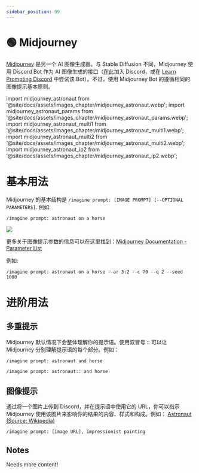 ```yaml
---
sidebar_position: 99
---
```

# 🟢 Midjourney

[Midjourney](https://www.midjourney.com) 是另一个 AI 图像生成器。与 Stable Diffusion 不同，Midjourney 使用 Discord Bot 作为 AI 图像生成的接口（[在此](https://discord.gg/midjourney)加入 Discord，或在 [Learn Prompting Discord](http://learnprompting.org/discord) 中尝试该 Bot）。不过，使用 Midjourney Bot 的遵循相同的图像提示基本原则。

import midjourney_astronaut from '@site/docs/assets/images_chapter/midjourney_astronaut.webp';
import midjourney_astronaut_params from '@site/docs/assets/images_chapter/midjourney_astronaut_params.webp';
import midjourney_astronaut_multi1 from '@site/docs/assets/images_chapter/midjourney_astronaut_multi1.webp';
import midjourney_astronaut_multi2 from '@site/docs/assets/images_chapter/midjourney_astronaut_multi2.webp';
import midjourney_astronaut_ip2 from '@site/docs/assets/images_chapter/midjourney_astronaut_ip2.webp';


# 基本用法

Midjourney 的基本结构是 `/imagine prompt: [IMAGE PROMPT] [--OPTIONAL PARAMETERS]`. 例如:

```text
/imagine prompt: astronaut on a horse
```

<div style={{textAlign: 'center'}}>
  <img src={midjourney_astronaut} style={{width: "750px"}}/>
</div>

更多关于图像提示参数的信息可以在这里找到：[Midjourney Documentation - Parameter List](https://docs.midjourney.com/docs/parameter-list)

例如:

```text
/imagine prompt: astronaut on a horse --ar 3:2 --c 70 --q 2 --seed 1000 
```

<div style={{textAlign: 'center'}}>
  <LazyLoadImage src={midjourney_astronaut_params} style={{width: "750px"}} />
</div>

# 进阶用法
## 多重提示
Midjourney 默认情况下会整体理解你的提示语。使用双冒号 :: 可以让 Midjourney 分别理解提示语的每个部分。例如：
```text
/imagine prompt: astronaut and horse
```
<div style={{textAlign: 'center'}}>
  <LazyLoadImage src={midjourney_astronaut_multi1} style={{width: "750px"}} />
</div>

```text
/imagine prompt: astronaut:: and horse
```
<div style={{textAlign: 'center'}}>
  <LazyLoadImage src={midjourney_astronaut_multi2} style={{width: "750px"}} />
</div>


## 图像提示
通过将一个图片上传到 Discord，并在提示语中使用它的 URL，你可以指示 Midjourney 使用该图片来影响你的结果的内容、样式和构成。例如：
[Astronaut (Source: Wikipedia)](https://en.wikipedia.org/wiki/Astronaut#/media/File:STS41B-35-1613_-_Bruce_McCandless_II_during_EVA_(Retouched).webp)

```text
/imagine prompt: [image URL], impressionist painting
```
<div style={{textAlign: 'center'}}>
  <LazyLoadImage src={midjourney_astronaut_ip2} style={{width: "750px"}} />
</div>

## Notes

Needs more content!